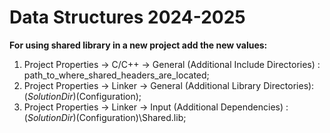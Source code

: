 <h1><b>Data Structures 2024-2025</b></h1>

<b>For using shared library in a new project add the new values:</b>
1. Project Properties -> C/C++ -> General (Additional Include Directories) : path_to_where_shared_headers_are_located;
2. Project Properties -> Linker -> General (Additional Library Directories): $(SolutionDir)$(Configuration);
3. Project Properties -> Linker -> Input (Additional Dependencies)         : $(SolutionDir)$(Configuration)\Shared.lib;
